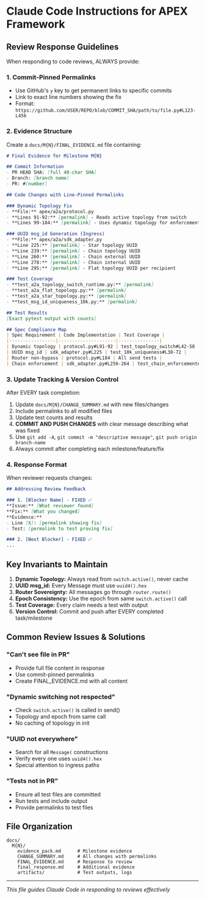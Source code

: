 # Claude Code Instructions for APEX Framework

## Review Response Guidelines

When responding to code reviews, ALWAYS provide:

### 1. Commit-Pinned Permalinks
- Use GitHub's `y` key to get permanent links to specific commits
- Link to exact line numbers showing the fix
- Format: `https://github.com/USER/REPO/blob/COMMIT_SHA/path/to/file.py#L123-L456`

### 2. Evidence Structure
Create a `docs/M{N}/FINAL_EVIDENCE.md` file containing:

```markdown
# Final Evidence for Milestone M{N}

## Commit Information
- PR HEAD SHA: [full 40-char SHA]
- Branch: [branch name]
- PR: #[number]

## Code Changes with Line-Pinned Permalinks

### Dynamic Topology Fix
- **File:** apex/a2a/protocol.py
- **Lines 91-92:** [permalink] - Reads active topology from switch
- **Lines 99-184:** [permalink] - Uses dynamic topology for enforcement

### UUID msg_id Generation (Ingress)
- **File:** apex/a2a/sdk_adapter.py
- **Line 225:** [permalink] - Star topology UUID
- **Line 239:** [permalink] - Chain topology UUID
- **Line 260:** [permalink] - Chain external UUID
- **Line 278:** [permalink] - Chain internal UUID
- **Line 295:** [permalink] - Flat topology UUID per recipient

### Test Coverage
- **test_a2a_topology_switch_runtime.py:** [permalink]
- **test_a2a_flat_topology.py:** [permalink]
- **test_a2a_star_topology.py:** [permalink]
- **test_msg_id_uniqueness_10k.py:** [permalink]

## Test Results
[Exact pytest output with counts]

## Spec Compliance Map
| Spec Requirement | Code Implementation | Test Coverage |
|-----------------|---------------------|---------------|
| Dynamic topology | protocol.py#L91-92 | test_topology_switch#L42-58 |
| UUID msg_id | sdk_adapter.py#L225 | test_10k_uniqueness#L38-72 |
| Router non-bypass | protocol.py#L184 | All send tests |
| Chain enforcement | sdk_adapter.py#L256-264 | test_chain_enforcement#L* |
```

### 3. Update Tracking & Version Control
After EVERY task completion:
1. Update `docs/M{N}/CHANGE_SUMMARY.md` with new files/changes
2. Include permalinks to all modified files
3. Update test counts and results
4. **COMMIT AND PUSH CHANGES** with clear message describing what was fixed
5. Use `git add -A`, `git commit -m "descriptive message"`, `git push origin branch-name`
6. Always commit after completing each milestone/feature/fix

### 4. Response Format
When reviewer requests changes:

```markdown
## Addressing Review Feedback

### 1. [Blocker Name] - FIXED ✅
**Issue:** [What reviewer found]
**Fix:** [What you changed]
**Evidence:** 
- Line [X]: [permalink showing fix]
- Test: [permalink to test proving fix]

### 2. [Next Blocker] - FIXED ✅
...
```

## Key Invariants to Maintain

1. **Dynamic Topology:** Always read from `switch.active()`, never cache
2. **UUID msg_id:** Every Message must use `uuid4().hex`
3. **Router Sovereignty:** All messages go through `router.route()`
4. **Epoch Consistency:** Use the epoch from same `switch.active()` call
5. **Test Coverage:** Every claim needs a test with output
6. **Version Control:** Commit and push after EVERY completed task/milestone

## Common Review Issues & Solutions

### "Can't see file in PR"
- Provide full file content in response
- Use commit-pinned permalinks
- Create FINAL_EVIDENCE.md with all content

### "Dynamic switching not respected"
- Check `switch.active()` is called in send()
- Topology and epoch from same call
- No caching of topology in init

### "UUID not everywhere"
- Search for all `Message(` constructions
- Verify every one uses `uuid4().hex`
- Special attention to ingress paths

### "Tests not in PR"
- Ensure all test files are committed
- Run tests and include output
- Provide permalinks to test files

## File Organization

```
docs/
  M{N}/
    evidence_pack.md      # Milestone evidence
    CHANGE_SUMMARY.md     # All changes with permalinks  
    FINAL_EVIDENCE.md     # Response to review
    final_response.md     # Additional evidence
    artifacts/            # Test outputs, logs
```

---
*This file guides Claude Code in responding to reviews effectively*